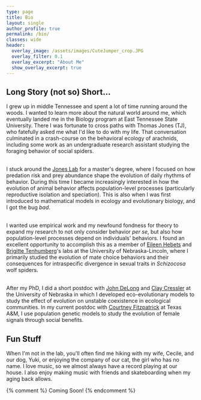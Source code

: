 ```yaml
---
type: page
title: Bio
layout: single
author_profile: true
permalink: /bio/
classes: wide
header:
  overlay_image: /assets/images/CuteJumper_crop.JPG
  overlay_filter: 0.1
  overlay_excerpt: "About Me"
  show_overlay_excerpt: true
---
```

<h2>Long Story (not so) Short...</h2>
I grew up in middle Tennessee and spent a lot of time running around the woods. I wanted to learn more about the natural world around me, which eventually landed me in the Biology program at East Tennessee State University. There I was fortunate to cross paths with Thomas Jones (TJ), who fatefully asked me what I'd like to do with my life. That conversation culminated in a crash-course on the behavioral ecology of arachnids, including some work as an undergraduate research assistant studying the foraging behavior of social spiders.<br><br>

I stuck around the [Jones Lab](https://www.facebook.com/#!/ETSUSpiderLab?fref=ts) for a master's degree, where I focused on how predation risk and prey abundance shape the evolution of daily rhythms of behavior. During this time I became increasingly interested in how the evolution of animal behavior affects population-level processes (particularly reproductive isolation and speciation). This is also when I was first introduced to mathematical models in ecology and evolutionary biology, and I got the bug <i>bad</i>.<br><br>

I wanted use empirical work and my newfound fondness for theory to expand my research to not only consider behavior <i>per se</i>, but also how population-level processes depend on individuals' behaviors. I found an excellent opportunity to accomplish this as a member of  [Eileen Hebets](https://hebetslab.unl.edu/) and [Brigitte Tenhumberg](https://www.unl.edu/btenhumberg/home)'s labs at the University of Nebraska-Lincoln, where I primarily studied the evolution of mate choice behaviors and their consequences for intraspecific divergence in sexual traits in <i>Schizocosa</i> wolf spiders.<br><br>

After my PhD, I did a short postdoc with [John DeLong](http://johnpauldelong.weebly.com/) and [Clay Cressler](https://cressler.weebly.com/) at the University of Nebraska in which I developed eco-evolutionary models to study the effect of evolution on unstable coexistence in ecological communities. In my current postdoc with [Courtney Fitzpatrick](https://fitzpatrickresearch.com/) at Texas A&M, I use population genetic models to study the evolution of female signals through social benefits.

<h2>Fun Stuff</h2>

When I'm not in the lab, you'll often find me hiking with my wife, Cecile, and our dog, Yuki, or enjoying the company of our cat, the girl who has no name. I love music, so we almost always have a record playing at our house. I also enjoy making music with friends and skateboarding when my aging back allows.

{% comment %}
Coming Soon!
{% endcomment %}